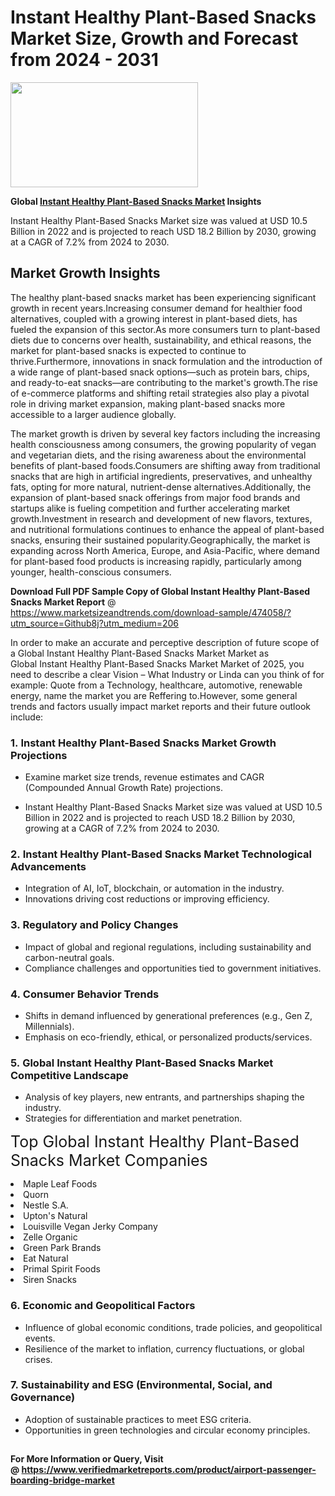 <H1>Instant Healthy Plant-Based Snacks Market Size, Growth and Forecast from 2024 - 2031</H1><img class="aligncenter size-medium wp-image-584254" src="https://thirdeyenews.in/wp-content/uploads/2024/09/Global-Market-Research-300x168.jpeg" alt="" width="300" height="168" /><p><strong>Global&nbsp;<a href="https://www.marketsizeandtrends.com/download-sample/474058/?utm_source=Github8j?utm_medium=206">Instant Healthy Plant-Based Snacks Market</a> Insights</strong></p><p>Instant Healthy Plant-Based Snacks Market size was valued at USD 10.5 Billion in 2022 and is projected to reach USD 18.2 Billion by 2030, growing at a CAGR of 7.2% from 2024 to 2030.</p><p><h2>Market Growth Insights</h2> <p>The healthy plant-based snacks market has been experiencing significant growth in recent years.Increasing consumer demand for healthier food alternatives, coupled with a growing interest in plant-based diets, has fueled the expansion of this sector.As more consumers turn to plant-based diets due to concerns over health, sustainability, and ethical reasons, the market for plant-based snacks is expected to continue to thrive.Furthermore, innovations in snack formulation and the introduction of a wide range of plant-based snack options—such as protein bars, chips, and ready-to-eat snacks—are contributing to the market's growth.The rise of e-commerce platforms and shifting retail strategies also play a pivotal role in driving market expansion, making plant-based snacks more accessible to a larger audience globally.</p> <p>The market growth is driven by several key factors including the increasing health consciousness among consumers, the growing popularity of vegan and vegetarian diets, and the rising awareness about the environmental benefits of plant-based foods.Consumers are shifting away from traditional snacks that are high in artificial ingredients, preservatives, and unhealthy fats, opting for more natural, nutrient-dense alternatives.Additionally, the expansion of plant-based snack offerings from major food brands and startups alike is fueling competition and further accelerating market growth.Investment in research and development of new flavors, textures, and nutritional formulations continues to enhance the appeal of plant-based snacks, ensuring their sustained popularity.Geographically, the market is expanding across North America, Europe, and Asia-Pacific, where demand for plant-based food products is increasing rapidly, particularly among younger, health-conscious consumers.</p> <p><span class=""><strong>Download Full PDF Sample Copy of Global Instant Healthy Plant-Based Snacks Market Report</strong> @ <a href="https://www.marketsizeandtrends.com/download-sample/474058/?utm_source=Github8j?utm_medium=206" target="_blank">https://www.marketsizeandtrends.com/download-sample/474058/?utm_source=Github8j?utm_medium=206</a></span></p><p>In order to make an accurate and perceptive description of future scope of a Global&nbsp;Instant Healthy Plant-Based Snacks Market Market as Global&nbsp;Instant Healthy Plant-Based Snacks Market Market of 2025, you need to describe a clear Vision &ndash; What Industry or Linda can you think of for example: Quote from a Technology, healthcare, automotive, renewable energy, name the market you are Reffering to.However, some general trends and factors usually impact market reports and their future outlook include:</p><h3>1.&nbsp;<strong>Instant Healthy Plant-Based Snacks Market Growth Projections</strong></h3><ul><li>Examine market size trends, revenue estimates and CAGR (Compounded Annual Growth Rate) projections.</li><li><p>Instant Healthy Plant-Based Snacks Market size was valued at USD 10.5 Billion in 2022 and is projected to reach USD 18.2 Billion by 2030, growing at a CAGR of 7.2% from 2024 to 2030.</p></li></ul><h3>2.&nbsp;<strong>Instant Healthy Plant-Based Snacks Market Technological Advancements</strong></h3><ul><li>Integration of AI, IoT, blockchain, or automation in the industry.</li><li>Innovations driving cost reductions or improving efficiency.</li></ul><h3>3.&nbsp;<strong>Regulatory and Policy Changes</strong></h3><ul><li>Impact of global and regional regulations, including sustainability and carbon-neutral goals.</li><li>Compliance challenges and opportunities tied to government initiatives.</li></ul><h3>4.&nbsp;<strong>Consumer Behavior Trends</strong></h3><ul><li>Shifts in demand influenced by generational preferences (e.g., Gen Z, Millennials).</li><li>Emphasis on eco-friendly, ethical, or personalized products/services.</li></ul><h3>5.&nbsp;<strong>Global Instant Healthy Plant-Based Snacks Market Competitive Landscape</strong></h3><ul><li>Analysis of key players, new entrants, and partnerships shaping the industry.</li><li>Strategies for differentiation and market penetration.</li></ul><p data-pm-slice="1 1 []"><span style="color: inherit; font-family: inherit; font-size: 25px;">Top Global Instant Healthy Plant-Based Snacks Market Companies</span></p><div class="" data-test-id=""><p><li>Maple Leaf Foods</li><li> Quorn</li><li> Nestle S.A.</li><li> Upton's Natural</li><li> Louisville Vegan Jerky Company</li><li> Zelle Organic</li><li> Green Park Brands</li><li> Eat Natural</li><li> Primal Spirit Foods</li><li> Siren Snacks</li></p></div><h3>6.&nbsp;<strong>Economic and Geopolitical Factors</strong></h3><ul><li>Influence of global economic conditions, trade policies, and geopolitical events.</li><li>Resilience of the market to inflation, currency fluctuations, or global crises.</li></ul><h3>7.&nbsp;<strong>Sustainability and ESG (Environmental, Social, and Governance)</strong></h3><ul><li>Adoption of sustainable practices to meet ESG criteria.</li><li>Opportunities in green technologies and circular economy principles.</li></ul><h2><strong style="font-size: 14px;">For More Information or Query, Visit @&nbsp;</strong><a style="background-color: #ffffff; font-size: 14px;" href="https://www.marketsizeandtrends.com/report/instant-healthy-plant-based-snacks-market/" target="_blank">https://www.verifiedmarketreports.com/product/airport-passenger-boarding-bridge-market</a></h2>